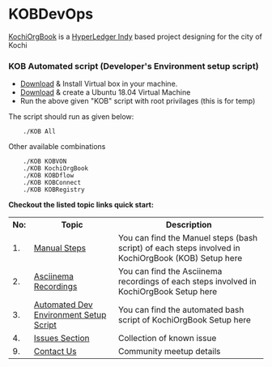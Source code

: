 # KOBDevOps

<a href="https://github.com/hyperledgerkochi/KochiOrgBook/wiki">KochiOrgBook</a> is a <a href="https://github.com/hyperledgerkochi/KochiOrgBook/wiki/Videos-for-Reference-(HyperLedger-Indy)">HyperLedger Indy</a> based project designing for the city of Kochi


### KOB Automated script (Developer's Environment setup script)

* <a href="https://www.virtualbox.org">Download</a> & Install  Virtual box in your machine.
* <a href="https://ubuntu.com/download/desktop/thank-you?version=18.04.3&architecture=amd64">Download</a> & create a Ubuntu 18.04 Virtual Machine 
* Run the above given "KOB" script with root privilages (this is for temp)

The script should run as given below:

        ./KOB All


Other available combinations

        ./KOB KOBVON
        ./KOB KochiOrgBook
        ./KOB KOBDflow
        ./KOB KOBConnect
        ./KOB KOBRegistry



**Checkout the listed topic links quick start:**





<table>
<tr><th>No:</th><th>Topic </th><th>Description</th></tr>
        
<tr><td>1.</td><td><a href="https://github.com/EtricKombat/KOBDevOps/wiki/1.Manuel-Steps-to-setup-KOB">Manual Steps</a></td><td>You can find the Manuel steps (bash script) of each steps involved in KochiOrgBook (KOB) Setup here</td></tr>
        
<tr><td>2.</td><td><a href="https://github.com/EtricKombat/KOBDevOps/wiki/2.Asciinema-Recordings">Asciinema Recordings</a></td><td>You can find the Asciinema recordings of each steps involved in KochiOrgBook Setup here</td></tr><tr><td>3.</td><td><a href="https://github.com/EtricKombat/KOBDevOps/wiki/3.Automated-Dev-Environment-Setup-Script">Automated Dev Environment Setup Script</a></td><td>You can find the automated bash script of KochiOrgBook Setup here</td></tr>

<tr><td>4.</td><td><a href="https://github.com/EtricKombat/KOBDevOps/issues?q=is%3Aissue+is%3Aclosed">Issues Section</a></td><td>Collection of known issue</td></tr>

<tr><td>9.</td><td><a href="https://github.com/EtricKombat/KOBDevOps/wiki/Contact-us">Contact Us</a></td><td>Community meetup details</td></tr>
